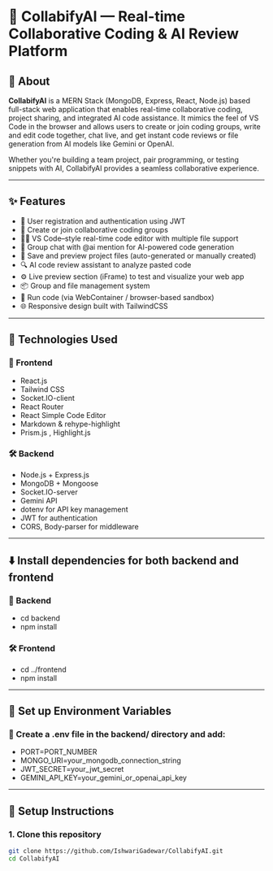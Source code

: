 # 🤝 CollabifyAI — Real-time Collaborative Coding & AI Review Platform

## 📖 About

**CollabifyAI** is a MERN Stack (MongoDB, Express, React, Node.js) based full-stack web application that enables real-time collaborative coding, project sharing, and integrated AI code assistance. It mimics the feel of VS Code in the browser and allows users to create or join coding groups, write and edit code together, chat live, and get instant code reviews or file generation from AI models like Gemini or OpenAI.

Whether you're building a team project, pair programming, or testing snippets with AI, CollabifyAI provides a seamless collaborative experience.

---

## ✨ Features

- 🔐 User registration and authentication using JWT
- 👥 Create or join collaborative coding groups
- 🧑‍💻 VS Code–style real-time code editor with multiple file support
- 💬 Group chat with @ai mention for AI-powered code generation
- 📁 Save and preview project files (auto-generated or manually created)
- 🔍 AI code review assistant to analyze pasted code
- ⚙️ Live preview section (iFrame) to test and visualize your web app
- 📦 Group and file management system
- 🚀 Run code (via WebContainer / browser-based sandbox)
- 🌐 Responsive design built with TailwindCSS

---

## 🧠 Technologies Used

### 🔧 Frontend

- React.js
- Tailwind CSS
- Socket.IO-client
- React Router
- React Simple Code Editor
- Markdown & rehype-highlight
- Prism.js , Highlight.js

### 🛠 Backend

- Node.js + Express.js
- MongoDB + Mongoose
- Socket.IO-server
- Gemini API 
- dotenv for API key management
- JWT for authentication
- CORS, Body-parser for middleware

---

## ⬇️ Install dependencies for both backend and frontend

### 🔧 Backend

- cd backend
- npm install

### 🛠 Frontend

- cd ../frontend
- npm install

---

## 🤖 Set up Environment Variables

### 🔧 Create a .env file in the backend/ directory and add:

- PORT=PORT_NUMBER
- MONGO_URI=your_mongodb_connection_string
- JWT_SECRET=your_jwt_secret
- GEMINI_API_KEY=your_gemini_or_openai_api_key

---

## 🚀 Setup Instructions

### 1. Clone this repository

```bash
git clone https://github.com/IshwariGadewar/CollabifyAI.git
cd CollabifyAI


